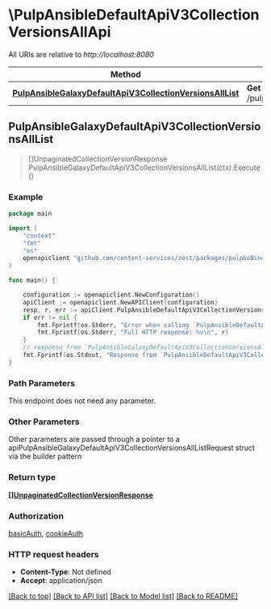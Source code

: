 # \PulpAnsibleDefaultApiV3CollectionVersionsAllApi

All URIs are relative to *http://localhost:8080*

Method | HTTP request | Description
------------- | ------------- | -------------
[**PulpAnsibleGalaxyDefaultApiV3CollectionVersionsAllList**](PulpAnsibleDefaultApiV3CollectionVersionsAllApi.md#PulpAnsibleGalaxyDefaultApiV3CollectionVersionsAllList) | **Get** /pulp_ansible/galaxy/default/api/v3/collection_versions/all/ | 



## PulpAnsibleGalaxyDefaultApiV3CollectionVersionsAllList

> []UnpaginatedCollectionVersionResponse PulpAnsibleGalaxyDefaultApiV3CollectionVersionsAllList(ctx).Execute()





### Example

```go
package main

import (
    "context"
    "fmt"
    "os"
    openapiclient "github.com/content-services/zest/packages/pulpGoBinding"
)

func main() {

    configuration := openapiclient.NewConfiguration()
    apiClient := openapiclient.NewAPIClient(configuration)
    resp, r, err := apiClient.PulpAnsibleDefaultApiV3CollectionVersionsAllApi.PulpAnsibleGalaxyDefaultApiV3CollectionVersionsAllList(context.Background()).Execute()
    if err != nil {
        fmt.Fprintf(os.Stderr, "Error when calling `PulpAnsibleDefaultApiV3CollectionVersionsAllApi.PulpAnsibleGalaxyDefaultApiV3CollectionVersionsAllList``: %v\n", err)
        fmt.Fprintf(os.Stderr, "Full HTTP response: %v\n", r)
    }
    // response from `PulpAnsibleGalaxyDefaultApiV3CollectionVersionsAllList`: []UnpaginatedCollectionVersionResponse
    fmt.Fprintf(os.Stdout, "Response from `PulpAnsibleDefaultApiV3CollectionVersionsAllApi.PulpAnsibleGalaxyDefaultApiV3CollectionVersionsAllList`: %v\n", resp)
}
```

### Path Parameters

This endpoint does not need any parameter.

### Other Parameters

Other parameters are passed through a pointer to a apiPulpAnsibleGalaxyDefaultApiV3CollectionVersionsAllListRequest struct via the builder pattern


### Return type

[**[]UnpaginatedCollectionVersionResponse**](UnpaginatedCollectionVersionResponse.md)

### Authorization

[basicAuth](../README.md#basicAuth), [cookieAuth](../README.md#cookieAuth)

### HTTP request headers

- **Content-Type**: Not defined
- **Accept**: application/json

[[Back to top]](#) [[Back to API list]](../README.md#documentation-for-api-endpoints)
[[Back to Model list]](../README.md#documentation-for-models)
[[Back to README]](../README.md)


